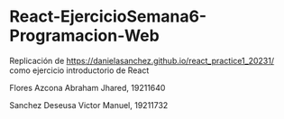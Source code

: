 # React-EjercicioSemana6-Programacion-Web
Replicación de https://danielasanchez.github.io/react_practice1_20231/ como ejercicio introductorio de React

Flores Azcona Abraham Jhared, 19211640

Sanchez Deseusa Victor Manuel, 19211732
